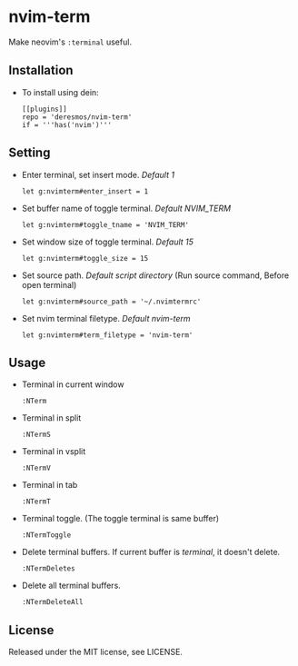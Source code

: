 nvim-term
==
Make neovim's `:terminal` useful.


Installation
--
* To install using dein:
  ```
  [[plugins]]
  repo = 'deresmos/nvim-term'
  if = '''has('nvim')'''
  ```


Setting
--
* Enter terminal, set insert mode. *Default 1*
  ```
  let g:nvimterm#enter_insert = 1
  ```

* Set buffer name of toggle terminal. *Default NVIM_TERM*
  ```
  let g:nvimterm#toggle_tname = 'NVIM_TERM'
  ```

* Set window size of toggle terminal. *Default 15*
  ```
  let g:nvimterm#toggle_size = 15
  ```

* Set source path. *Default script directory* (Run source command, Before open terminal)
  ```
  let g:nvimterm#source_path = '~/.nvimtermrc'
  ```

* Set nvim terminal filetype. *Default nvim-term*
  ```
  let g:nvimterm#term_filetype = 'nvim-term'
  ```


Usage
--
* Terminal in current window
  ```
  :NTerm
  ```

* Terminal in split
  ```
  :NTermS
  ```

* Terminal in vsplit
  ```
  :NTermV
  ```

* Terminal in tab
  ```
  :NTermT
  ```

* Terminal toggle. (The toggle terminal is same buffer)
  ```
  :NTermToggle
  ```

* Delete terminal buffers. If current buffer is *terminal*, it doesn't delete.
  ```
  :NTermDeletes
  ```

* Delete all terminal buffers.
  ```
  :NTermDeleteAll
  ```


License
--
Released under the MIT license, see LICENSE.
